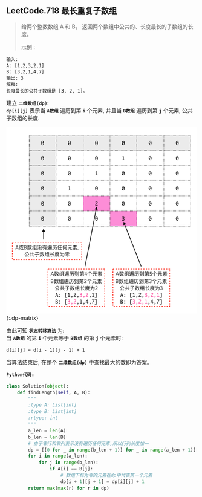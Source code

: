 ## LeetCode.718 最长重复子数组

> 给两个整数数组 A 和 B， 返回两个数组中公共的、长度最长的子数组的长度。
>
> 示例 :
```
输入:
A: [1,2,3,2,1]
B: [3,2,1,4,7]
输出: 3
解释:
长度最长的公共子数组是 [3, 2, 1]。
```

建立 **`二维数组(dp)`**:<br>
**`dp[i][j]`** 表示当 **`A数组`** 遍历到第 **`i`** 个元素, 并且当 **`B数组`** 遍历到第 **`j`** 个元素, 公共子数组的长度.

![dp matrix](pic1.png){:.dp-matrix}

由此可知 **`状态转移算法`** 为:<br>
当 **`A数组`** 的第 **`i`** 个元素等于 **`B数组`** 的第 **`j`** 个元素时:

```
d[i][j] = d[i - 1][j - 1] + 1
```

当算法结束后, 在整个 **`二维数组(dp)`** 中查找最大的数即为答案。

**`Python代码:`**

```python
class Solution(object):
    def findLength(self, A, B):
        """
        :type A: List[int]
        :type B: List[int]
        :rtype: int
        """
        a_len = len(A)
        b_len = len(B)
        # 由于零行和零列表示没有遍历任何元素,所以行列长度加一
        dp = [[0 for _ in range(b_len + 1)] for _ in range(a_len + 1)]
        for i in range(a_len):
            for j in range(b_len):
                if A[i] == B[j]:
                    # 数组下标为零的元素在dp中代表第一个元素
                    dp[i + 1][j + 1] = dp[i][j] + 1
        return max(max(r) for r in dp)
```
